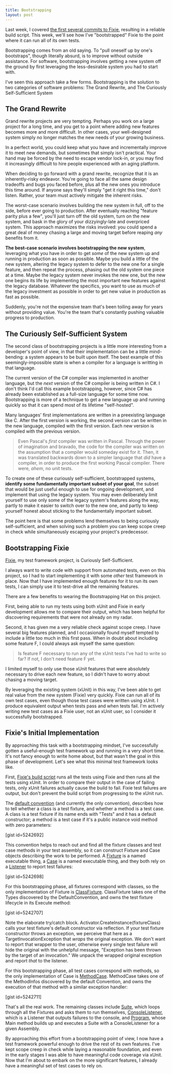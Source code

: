 ```yaml
---
title: Bootstrapping
layout: post
---
```


Last week, I covered <a href="http://www.headspring.com/patrick/socks-then-shoes/">the first several commits to Fixie</a>, resulting in a reliable build script.  This week, we'll see how I've "bootstrapped" Fixie to the point where it can run all of its own tests.

Bootstrapping comes from an old saying.  To "pull oneself up by one's bootstraps", though literally absurd, is to improve without outside assistance.  For software, bootstrapping involves getting a new system off the ground by first leveraging the less-desirable system you had to start with.

I've seen this approach take a few forms.  Bootstrapping is the solution to two categories of software problems: The Grand Rewrite, and The Curiously Self-Sufficient System

<h2>The Grand Rewrite</h2>

Grand rewrite projects are very tempting.  Perhaps you work on a large project for a long time, and you get to a point where adding new features becomes more and more difficult.  In other cases, your well-designed system simply no longer matches the new needs of your growing business.

In a perfect world, you could keep what you have and incrementally improve it to meet new demands, but sometimes that simply isn't practical.  Your hand may be forced by the need to escape vendor lock-in, or you may find it increasingly difficult to hire people experienced with an aging platform.

When deciding to go forward with a grand rewrite, recognize that it is an inherently-risky endeavor.  You're going to face all the same design tradeoffs and bugs you faced before, plus all the new ones you introduce this time around.  If anyone says they'll simply "get it right this time," don't listen.  Rather, your team must actively mitigate the inherent risks.

The worst-case scenario involves building the new system in full, off to the side, before ever going to production.  After eventually reaching "feature parity plus a few", you'll just turn off the old system, turn on the new system, and bask in the glory of your dizzyingly-late and overpriced system.  This approach maximizes the risks involved: you could spend a great deal of money chasing a large and moving target before reaping <em>any</em> benefits from it.

<strong>The best-case scenario involves bootstrapping the new system</strong>, leveraging what you have in order to get <em>some</em> of the new system up and running in production as soon as possible.  Maybe you build a little of the new system, altering the legacy system to defer to the new one for a single feature, and then repeat the process, phasing out the old system one piece at a time.  Maybe the legacy system never invokes the new one, but the new one begins its life by implementing the most important new features against the legacy database.  Whatever the specifics, you want to use as much of the legacy investment as possible in order to get new value in production as fast as possible.

Suddenly, you're not the expensive team that's been toiling away for years without providing value.  You're the team that's constantly pushing valuable progress to production.

<h2>The Curiously Self-Sufficient System</h2>

The second class of bootstrapping projects is a little more interesting from a developer's point of view, in that their implementation can be a little mind-bending: a system appears to be built upon itself.  The best example of this seemingly-impossible state is when a compiler for a language is writting in that language.

The current version of the C# compiler was implemented in another language, but the <em>next</em> version of the C# compiler is being written in C#.  I don't think I'd call this example bootstrapping, however, since C# has already been established as a full-size language for some time now.  Bootstrapping is more of a technique to get a new language up and running quickly so that it can spend most of its lifetime "self-hosted".

Many languages' first implementations are written in a preexisting language like C.  After the first version is working, the second version can be written in the new language, compiled with the first version.  Each new version is compiled with the previous version.

<blockquote>Even Pascal's <em>first</em> compiler was written in Pascal.  Through the power of imagination and bravado, the code for the compiler was written on the assumption that a compiler would someday exist for it.  Then, it was translated backwards down to a simpler language that <em>did</em> have a compiler, in order to produce the first working Pascal compiler.  There were, <em>ahem</em>, no unit tests.</blockquote>

To create one of these curiously self-sufficient, bootstrapped systems, <strong>identify some fundamentally important subset of your goal</strong>, the subset that would be just useful enough to use for ongoing development, and implement that using the legacy system.  You may even deliberately limit yourself to use only some of the legacy system's features along the way, partly to make it easier to switch over to the new one, and partly to keep yourself honest about sticking to the fundamentally important subset.

The point here is that some problems lend themselves to being curiously self-sufficient, and when solving such a problem you can keep scope creep in check while simultaneously escaping your project's predecessor.

<h2>Bootstrapping Fixie</h2>

<a href="https://github.com/plioi/fixie">Fixie</a>, my test framework project, is Curiously Self-Sufficient.

I always want to write code with support from automated tests, even on this project, so I had to start implementing it with some <em>other</em> test framework in place.  Now that I have implemented enough features for it to run its own tests, I can simply use it to test-drive all the remaining features.

There are a few benefits to wearing the Bootstrapping Hat on this project.

First, being able to run my tests using both xUnit and Fixie in early development allows me to compare their output, which has been helpful for discovering requirements that were not already on my radar.

Second, it has given me a very reliable check against scope creep.  I have several big features planned, and I occasionally found myself tempted to include a little too much in this first pass.  When in doubt about including some feature F, I could always ask myself the same question:

<blockquote>Is feature F necessary to run any of the xUnit tests I've had to write so far?  If not, I don't need feature F yet.</blockquote>

I limited myself to only use those xUnit features that were absolutely necessary to drive each new feature, so I didn't have to worry about chasing a moving target.

By leveraging the existing system (xUnit) in this way, I've been able to get real value from the new system (Fixie) very quickly.  Fixie can run all of its own test cases, even though those test cases were written using xUnit.  I produce equivalent output when tests pass and when tests fail.  I'm actively writing new test cases as a Fixie user, not an xUnit user, so I consider it successfully bootstrapped.

<h2>Fixie's Initial Implementation</h2>

By approaching this task with a bootstrapping mindset, I've successfully gotten a useful-enough test framework up and running in a very short time.  It's not fancy enough to write home about, but that wasn't the goal in this phase of development.  Let's see what this minimal test framework looks like.

First, <a href="https://github.com/plioi/fixie/blob/6a01e382f30c3c598cf7d3d3a3bde450ad684297/default.ps1">Fixie's build script</a> runs all the tests using Fixie and then runs all the tests using xUnit.  In order to compare their output in the case of failing tests, only xUnit failures actually cause the build to fail.  Fixie test failures are output, but don't prevent the build script from progressing to the xUnit run.

The <a href="https://github.com/plioi/fixie/blob/6a01e382f30c3c598cf7d3d3a3bde450ad684297/src/Fixie/DefaultConvention.cs">default convention</a> (and currently the only convention), describes how to tell whether a class is a test fixture, and whether a method is a test case.  A class is a test fixture if its name ends with "Tests" and it has a default constructor; a method is a test case if it's a public instance void method with zero parameters:

[gist id=5242692]

This convention helps to reach out and find all the fixture classes and test case methods in your test assembly, so it can construct Fixture and Case objects describing the work to be performed.  A <a href="https://github.com/plioi/fixie/blob/6a01e382f30c3c598cf7d3d3a3bde450ad684297/src/Fixie/Fixture.cs">Fixture</a> is a named executable thing, a <a href="https://github.com/plioi/fixie/blob/6a01e382f30c3c598cf7d3d3a3bde450ad684297/src/Fixie/Case.cs">Case</a> is a named executable thing, and they both rely on a <a href="https://github.com/plioi/fixie/blob/6a01e382f30c3c598cf7d3d3a3bde450ad684297/src/Fixie/Listener.cs">Listener</a> to report test failures:

[gist id=5242698]

For this bootstrapping phase, all fixtures correspond with classes, so the only implementation of Fixture is <a href="https://github.com/plioi/fixie/blob/6a01e382f30c3c598cf7d3d3a3bde450ad684297/src/Fixie/ClassFixture.cs">ClassFixture</a>.  ClassFixture takes one of the Types discovered by the DefaultConvention, and owns the test fixture lifecycle in its Execute method:

[gist id=5242707]

Note the elaborate try/catch block.  Activator.CreateInstance(fixtureClass) calls your test fixture's default constructor via reflection.  If your test fixture constructor throws an exception, we perceive that here as a TargetInvocationException that <em>wraps</em> the original exception.  We don't want to report that wrapper to the user, otherwise every single test failure will hide the original with the unhelpful message, "Exception has been thrown by the target of an invocation."  We unpack the wrapped original exception and report <em>that</em> to the listener.

For this bootstrapping phase, all test cases correspond with methods, so the only implementation of Case is <a href="https://github.com/plioi/fixie/blob/6a01e382f30c3c598cf7d3d3a3bde450ad684297/src/Fixie/MethodCase.cs">MethodCase</a>.  MethodCase takes one of the MethodInfos discovered by the default Convention, and owns the execution of that method with a similar exception handler:

[gist id=5242711]

That's all the real work.  The remaining classes include <a href="https://github.com/plioi/fixie/blob/6a01e382f30c3c598cf7d3d3a3bde450ad684297/src/Fixie/Suite.cs">Suite</a>, which loops through all the Fixtures and asks them to run themselves, <a href="https://github.com/plioi/fixie/blob/6a01e382f30c3c598cf7d3d3a3bde450ad684297/src/Fixie.Console/ConsoleListener.cs">ConsoleListener</a>, which is a Listener that outputs failures to the console, and <a href="https://github.com/plioi/fixie/blob/6a01e382f30c3c598cf7d3d3a3bde450ad684297/src/Fixie.Console/Program.cs">Program</a>, whose Main method builds up and executes a Suite with a ConsoleListener for a given Assembly.

By approaching this effort from a bootstrapping point of view, I now have a test framework powerful enough to drive the rest of its own features.  I've kept scope creep in check while laying a reasonable foundation, and even in the early stages I was able to have meaningful code coverage via xUnit.  Now that I'm about to embark on the more significant features, I already have a meaningful set of test cases to rely on.